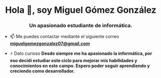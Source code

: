<h1 align="center">Hola 👋, soy Miguel Gómez González</h1>
<h3 align="center">Un apasionado estudiante de informática.</h3>

- 📫 Me puedes contactar mediante el siguiente correo **miguelgomezgonzalez07@gmail.com**

- ⚡ Dato curioso **Desde siempre me ha apasionado la informática, por eso decidí estudiar este ciclo para mejorar mis habilidades y conocimientos en este campo. Espero poder seguir aprendiendo y creciendo como desarrollador.**<h3>
